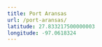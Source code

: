 ```yaml
---
title: Port Aransas
url: /port-aransas/
latitude: 27.833217500000003
longitude: -97.0618324
---
```

